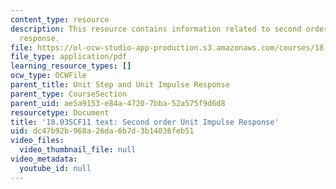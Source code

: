 ```yaml
---
content_type: resource
description: This resource contains information related to second order unit impulse
  response.
file: https://ol-ocw-studio-app-production.s3.amazonaws.com/courses/18-03sc-differential-equations-fall-2011/dc47b92b968a26da6b7d3b14036feb51_MIT18_03SCF11_s25_7text.pdf
file_type: application/pdf
learning_resource_types: []
ocw_type: OCWFile
parent_title: Unit Step and Unit Impulse Response
parent_type: CourseSection
parent_uid: ae5a9153-e84a-4720-7bba-52a575f9d6d8
resourcetype: Document
title: '18.03SCF11 text: Second order Unit Impulse Response'
uid: dc47b92b-968a-26da-6b7d-3b14036feb51
video_files:
  video_thumbnail_file: null
video_metadata:
  youtube_id: null
---
```

